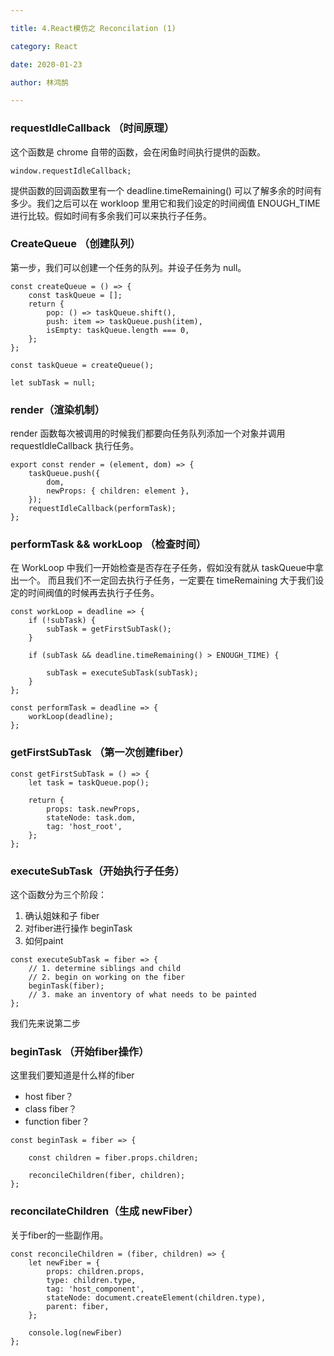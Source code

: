 ```yaml
---

title: 4.React模仿之 Reconcilation (1)

category: React

date: 2020-01-23

author: 林鸿鹄

---
```



### requestIdleCallback （时间原理）
这个函数是 chrome 自带的函数，会在闲鱼时间执行提供的函数。


```
window.requestIdleCallback;
```
提供函数的回调函数里有一个 deadline.timeRemaining() 可以了解多余的时间有多少。我们之后可以在 workloop 里用它和我们设定的时间阀值 ENOUGH_TIME 进行比较。假如时间有多余我们可以来执行子任务。

### CreateQueue （创建队列）
第一步，我们可以创建一个任务的队列。并设子任务为 null。

```
const createQueue = () => {
	const taskQueue = [];
	return {
		pop: () => taskQueue.shift(),
		push: item => taskQueue.push(item),
		isEmpty: taskQueue.length === 0,
	};
};

const taskQueue = createQueue();

let subTask = null;
```

### render（渲染机制）
render 函数每次被调用的时候我们都要向任务队列添加一个对象并调用requestIdleCallback 执行任务。

```
export const render = (element, dom) => {
	taskQueue.push({
		dom,
		newProps: { children: element },
	});
	requestIdleCallback(performTask);
};

```

### performTask && workLoop （检查时间）

在 WorkLoop 中我们一开始检查是否存在子任务，假如没有就从 taskQueue中拿出一个。 而且我们不一定回去执行子任务，一定要在 timeRemaining 大于我们设定的时间阀值的时候再去执行子任务。

```
const workLoop = deadline => {
	if (!subTask) {
        subTask = getFirstSubTask();
	}

	if (subTask && deadline.timeRemaining() > ENOUGH_TIME) {

		subTask = executeSubTask(subTask);
	}
};

const performTask = deadline => {
	workLoop(deadline);
};
```

### getFirstSubTask （第一次创建fiber）

```
const getFirstSubTask = () => {
	let task = taskQueue.pop();

	return {
		props: task.newProps,
		stateNode: task.dom,
		tag: 'host_root',
	};
};

```

### executeSubTask（开始执行子任务）
这个函数分为三个阶段：

1. 确认姐妹和子 fiber
2. 对fiber进行操作 beginTask
3. 如何paint

```
const executeSubTask = fiber => {
	// 1. determine siblings and child
	// 2. begin on working on the fiber
	beginTask(fiber);
	// 3. make an inventory of what needs to be painted
};
```

我们先来说第二步 

### beginTask （开始fiber操作）
这里我们要知道是什么样的fiber
- host fiber？
- class fiber？
- function fiber？

```
const beginTask = fiber => {

	const children = fiber.props.children;

	reconcileChildren(fiber, children);
};

```

### reconcilateChildren（生成 newFiber）
关于fiber的一些副作用。

```
const reconcileChildren = (fiber, children) => {
	let newFiber = {
		props: children.props,
		type: children.type,
		tag: 'host_component',
		stateNode: document.createElement(children.type),
		parent: fiber,
    };
    
    console.log(newFiber)
};
```

